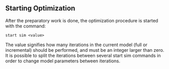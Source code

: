 ## Starting Optimization
After the preparatory work is done, the optimization procedure is started with the command:
```
start sim <value>
```

The value signifies how many iterations in the current model (full or incremental) should be performed, and must be an integer larger than zero. It is possible to split the iterations between several start sim commands in order to change model parameters between iterations.